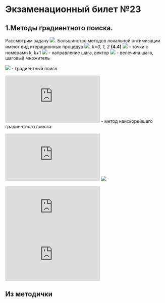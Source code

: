 # Экзаменационный билет №23
## 1.Методы градиентного поиска.
Рассмотрим задачу ![](https://latex.codecogs.com/svg.latex?min\left\{Q(x):x\in&space;R^{n}\right\}). Большинство методов
локальной оптимизации имеют вид итерационных процедур
![](https://latex.codecogs.com/svg.latex?x^{k&plus;1}=x^{k}&plus;t_{k}d^{k}), _k=0, 1, 2_ **(4.4)**
![](https://latex.codecogs.com/svg.latex?k^{k&plus;1},x^{k}) - точки с номерами k, k+1
![](https://latex.codecogs.com/svg.latex?d^{k}) - направление шага, вектор
![](https://latex.codecogs.com/svg.latex?t^{k}) - велечина шага, шаговый множитель


![](https://latex.codecogs.com/svg.latex?d^{k}=-\nabla&space;Q(x^{k})=-\nabla&space;Q_{k}) - градиентный поиск

![](https://latex.codecogs.com/svg.latex?Q%28x%5E%7Bk&plus;1%7D%29%3DQ%28x_%7Bk%7D&plus;t_%7Bk%7D*d%5E%7Bk%7D%29%3Dmin%3DQ%28x_%7Bk%7D&plus;t_%7Bk%7D*d%5E%7Bk%7D%29) - метод наискорейшего градиентного поиска

![](https://latex.codecogs.com/svg.latex?%5Cleft%20%7C%20%5CDelta%20x%5E%7Bk&plus;1%7D%20%5Cright%20%7C%5Cleq%20q*%5Cleft%20%7C%20%5CDelta%20x%5E%7Bk%7D%20%5Cright%20%7C%5E%7B2%7D)
![](https://latex.codecogs.com/svg.latex?t^{k}=argminQ(x^{k}&plus;td^{k}),&space;t\geq&space;0)

![](https://latex.codecogs.com/svg.latex?%5Cleft%20%7C%20%5CDelta%20x%5E%7Bk%7D%20%5Cright%20%7C%3D%5Cleft%20%7C%20x%5E%7Bk%7D-x%5E%7B*%7D%20%5Cright%20%7C)
![](https://latex.codecogs.com/svg.latex?%5Cleft%7C%5CDelta%20x%5E%7Bk&plus;1%7D%5Cright%7C%5Cleq%20q%5Cleft%7C%5CDelta%20x%5E%7Bk%7D%5Cright%7C)

## Из методички
![]()

![]()